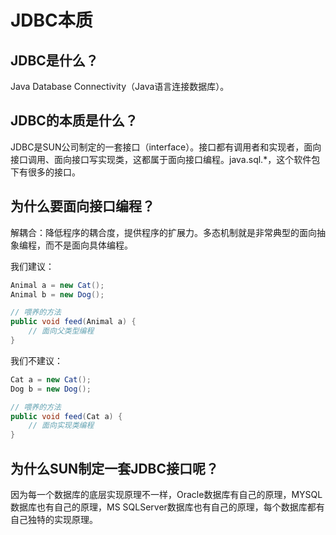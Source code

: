 # JDBC本质

## JDBC是什么？

Java Database Connectivity（Java语言连接数据库）。

## JDBC的本质是什么？

JDBC是SUN公司制定的一套接口（interface）。接口都有调用者和实现者，面向接口调用、面向接口写实现类，这都属于面向接口编程。java.sql.*，这个软件包下有很多的接口。

## 为什么要面向接口编程？

解耦合：降低程序的耦合度，提供程序的扩展力。多态机制就是非常典型的面向抽象编程，而不是面向具体编程。

我们建议：
```java
Animal a = new Cat();
Animal b = new Dog();

// 喂养的方法
public void feed(Animal a) {
	// 面向父类型编程
}
```

我们不建议：
```java
Cat a = new Cat();
Dog b = new Dog();

// 喂养的方法
public void feed(Cat a) {
	// 面向实现类编程
}
```

## 为什么SUN制定一套JDBC接口呢？

因为每一个数据库的底层实现原理不一样，Oracle数据库有自己的原理，MYSQL数据库也有自己的原理，MS SQLServer数据库也有自己的原理，每个数据库都有自己独特的实现原理。
